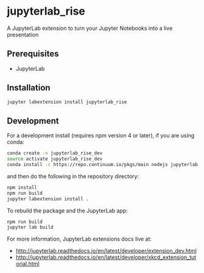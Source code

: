 # jupyterlab_rise

A JupyterLab extension to turn your Jupyter Notebooks into a live presentation


## Prerequisites

* JupyterLab

## Installation

```bash
jupyter labextension install jupyterlab_rise
```

## Development

For a development install (requires npm version 4 or later), if you are using conda: 

```bash
conda create -n jupyterlab_rise_dev
source activate jupyterlab_rise_dev
conda install -c https://repo.continuum.io/pkgs/main nodejs jupyterlab python=3.6
```

and then do the following in the repository directory:

```bash
npm install
npm run build
jupyter labextension install .
```

To rebuild the package and the JupyterLab app:

```bash
npm run build
jupyter lab build
```

For more information, JupyterLab extensions docs live at:

* http://jupyterlab.readthedocs.io/en/latest/developer/extension_dev.html
* http://jupyterlab.readthedocs.io/en/latest/developer/xkcd_extension_tutorial.html

